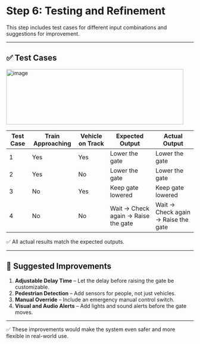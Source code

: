 # Step 6: Testing and Refinement

This step includes test cases for different input combinations and suggestions for improvement.

---

## ✅ Test Cases

<img width="476" height="149" alt="image" src="https://github.com/user-attachments/assets/43a4c72d-40ad-4d50-9994-9db18e1b128b" />


| Test Case | Train Approaching | Vehicle on Track | Expected Output                      | Actual Output                        |
|-----------|-------------------|------------------|---------------------------------------|---------------------------------------|
| 1         | Yes               | Yes              | Lower the gate                        | Lower the gate                        |
| 2         | Yes               | No               | Lower the gate                        | Lower the gate                        |
| 3         | No                | Yes              | Keep gate lowered                     | Keep gate lowered                     |
| 4         | No                | No               | Wait → Check again → Raise the gate  | Wait → Check again → Raise the gate  |

✅ All actual results match the expected outputs.

---

## 🔧 Suggested Improvements

1. **Adjustable Delay Time** – Let the delay before raising the gate be customizable.
2. **Pedestrian Detection** – Add sensors for people, not just vehicles.
3. **Manual Override** – Include an emergency manual control switch.
4. **Visual and Audio Alerts** – Add lights and sound alerts before the gate moves.

---

✅ These improvements would make the system even safer and more flexible in real-world use.
